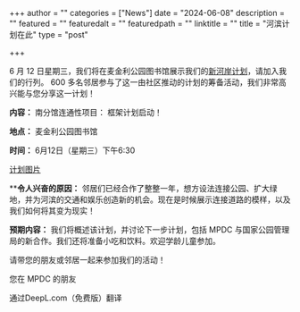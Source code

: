 +++
author = ""
categories = ["News"]
date = "2024-06-08"
description = ""
featured = ""
featuredalt = ""
featuredpath = ""
linktitle = ""
title = "河滨计划在此"
type = "post"

+++ 

6 月 12 日星期三，我们将在麦金利公园图书馆展示我们的[新河岸计划](https://drive.google.com/file/d/16KlWoSpr6mFV42jsHN469gbfLROch0_9/view?usp=sharing)，请加入我们的行列。 600 多名邻居参与了这一由社区推动的计划的筹备活动，我们非常高兴能与您分享这一计划！

**内容：** 南分馆连通性项目： 框架计划启动！

**地点：** 麦金利公园图书馆

**时间：** 6月12日（星期三）下午6:30 

[计划图片](/images/events/SouthBranchConnectivityPlanCoverImage.png)

****令人兴奋的原因：** 邻居们已经合作了整整一年，想方设法连接公园、扩大绿地，并为河滨的交通和娱乐创造新的机会。现在是时候展示连接道路的模样，以及我们如何将其变为现实！

**预期内容：** 我们将概述该计划，并讨论下一步计划，包括 MPDC 与国家公园管理局的新合作。我们还将准备小吃和饮料。欢迎学龄儿童参加。

请带您的朋友或邻居一起来参加我们的活动！

您在 MPDC 的朋友

通过DeepL.com（免费版）翻译









